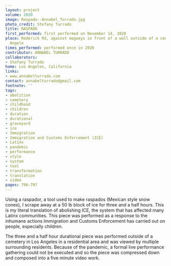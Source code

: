```yaml
---
layout: project
volume: 2020
image: Raspado--Annabel_Turrado.jpg
photo_credit: Stefany Turrado
title: RASPADO
first_performed: first performed on November 14, 2020
place: Roderick Rd, against magueys in front of a wall outside of a cemetery in Los
  Angele
times_performed: performed once in 2020
contributor: ANNABEL TURRADO
collaborators:
- Stefany Turrado
home: Los Angeles, California
links:
- www.annabelturrado.com
contact: annabelturrado@gmail.com
footnote: ''
tags:
- abolition
- cemetery
- childhood
- children
- duration
- durational
- graveyard
- ice
- Immigration
- Immigration and Customs Enforcement (ICE)
- Latinx
- pandemic
- performance
- style
- system
- tool
- transformation
- translation
- video
pages: 796-797
---
```


Using a <span class="ITALIC">raspador</span>, a tool used to make <span class="ITALIC">raspados</span> (Mexican style snow cones), I scrape away at a 50 lb block of ice for three and a half hours. This is my literal translation of abolishing ICE, the system that has affected many Latinx communities. This piece was performed as a response to the inhumane actions Immigration and Customs Enforcement has carried out on people, especially children. 

The three and a half hour durational piece was performed outside of a cemetery in Los Angeles in a residential area and was viewed by multiple surrounding residents. Because of the pandemic, a formal live performance gathering could not be executed and so the piece was compressed down and composed into a five minute video work.